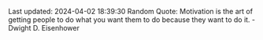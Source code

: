 Last updated: 2024-04-02 18:39:30
Random Quote: Motivation is the art of getting people to do what you want them to do because they want to do it. - Dwight D. Eisenhower
